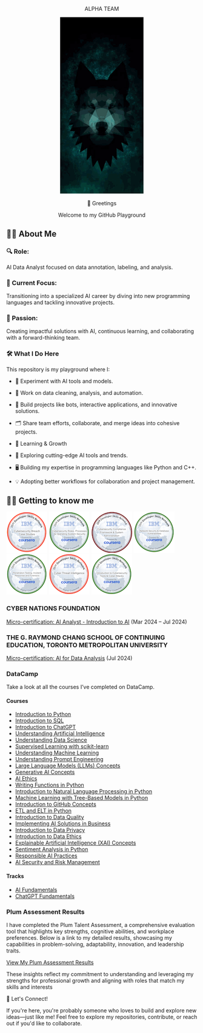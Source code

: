<p align="center"> ALPHA TEAM </p>

<p align="center">
  <img src="https://github.com/JL-ALPHA/JL-Alpha/blob/main/Alphagit.gif?raw=true" alt="Sublime's custom image"/>
</p>


<p align="center"> 👋 Greetings </p>

<p align="center"> Welcome to my GitHub Playground </p>




 
<p Hello! I'm Lucas, and this is my space to build, experiment, and grow as an AI enthusiast and developer. 🚀 </p>
 
## 👨‍💻 About Me
 
### 🔍 Role: 
AI Data Analyst focused on data annotation, labeling, and analysis.
 
### 🎯 Current Focus: 
Transitioning into a specialized AI career by diving into new programming languages and tackling innovative projects.
 
### 🌟 Passion: 
Creating impactful solutions with AI, continuous learning, and collaborating with a forward-thinking team.
 
 
### 🛠️ What I Do Here
This repository is my playground where I:
 
* 🤖 Experiment with AI tools and models.
 
* 🧹 Work on data cleaning, analysis, and automation.
 
* 🔧 Build projects like bots, interactive applications, and innovative solutions.
 
* 🗂️ Share team efforts, collaborate, and merge ideas into cohesive projects.
 
* 🌱 Learning & Growth
 
* 📖 Exploring cutting-edge AI tools and trends.
 
* 🖥️ Building my expertise in programming languages like Python and C++.
 
* 💡 Adopting better workflows for collaboration and project management.


## 👨‍💻 Getting to know me
[<img src="cybersecurity-breach-case-studies.png">](https://www.credly.com/badges/f2869125-d4dc-4a3b-b840-1287c9c09594/public_url)
[<img src="cybersecurity-roles-processes-operating-system-security.png">](https://www.credly.com/badges/140090aa-2345-4f11-aa5d-b8e42857abba)
[<img src="cybersecurity-compliance-framework-system-administration.png">](https://www.credly.com/badges/50734a50-a229-4fe7-b55c-62909745b655/public_url)
[<img src="network-security-database-vulnerabilities.png">](https://www.credly.com/badges/2b4d9a22-1e4e-4899-a9c3-b8322fc17432)
[<img src="penetration-testing-incident-response-and-forensics.png">](https://www.credly.com/badges/7d3c0db3-f870-4b1a-8161-b2b792086a26)
[<img src="cyber-threat-intelligence.png">](https://www.credly.com/badges/2ba13a62-a268-4959-8b75-618cdc7ad7d3)
[<img src="introduction-to-cybersecurity-tools-cyber-attacks.png">](https://www.credly.com/badges/78e60a69-7574-4dd7-b431-58f0e3719fa7)

### CYBER NATIONS FOUNDATION
[Micro-certification: AI Analyst - Introduction to AI](https://certificate.bcdiploma.com/check/4459833E06D51FC0357FE1970213102D9E43CB87E37E0D2D1636A0AC052D247CY1hNdnppWHppaGVRS203NVBQa3N3STlXcW15eGtPM3pPMjg0R1BLay82UkRvbmxt) (Mar 2024 – Jul 2024)
### THE G. RAYMOND CHANG SCHOOL OF CONTINUING EDUCATION, TORONTO METROPOLITAN UNIVERSITY
[Micro-certification: AI for Data Analysis](https://curvcred-award.continuing.torontomu.ca/check/C515B06D94E5AAF7B29DF3F9589FC16CE36D0028CF853AB61FFF4A1AE61928E0Tms1SC9IVEJuNGoxMUVMQkdmWGphWnZyMlZ3TDFPZ2RtN2FETnZPaTJRMDZVRCtz) (Jul 2024)
### DataCamp
Take a look at all the courses I’ve completed on DataCamp.
#### Courses
* [Introduction to Python](https://www.datacamp.com/completed/statement-of-accomplishment/course/7bbdefb41d7958a9796ba1e5a912249f507d8ed2)
* [Introduction to SQL](https://www.datacamp.com/completed/statement-of-accomplishment/course/2569211b45fa2fe5d9c90df244ad98f0a44bbc20)
* [Introduction to ChatGPT](https://www.datacamp.com/completed/statement-of-accomplishment/course/9eb35b8b66b24347805bac30e7ddf87e831f3e78)
* [Understanding Artificial Intelligence](https://www.datacamp.com/completed/statement-of-accomplishment/course/fcbe095e15fb63f3fca3bccff7569b6307bbd36d)
* [Understanding Data Science](https://www.datacamp.com/completed/statement-of-accomplishment/course/e6622517886cd6c719a9b9be8c3d35ac9a5d728e)
* [Supervised Learning with scikit-learn](https://www.datacamp.com/completed/statement-of-accomplishment/course/bb6f5c76c22ec1c016831b495188d15f73e95d27)
* [Understanding Machine Learning](https://www.datacamp.com/completed/statement-of-accomplishment/course/8519e4315a8670e443b26a7d759c3cc0b2a236f0)
* [Understanding Prompt Engineering](https://www.datacamp.com/completed/statement-of-accomplishment/course/02315c308c25813dcd973081b00a04a746905e96)
* [Large Language Models (LLMs) Concepts](https://www.datacamp.com/completed/statement-of-accomplishment/course/82bd8f6528f77cbbd4ac28d942bfbf382d06577a)
* [Generative AI Concepts](https://www.datacamp.com/completed/statement-of-accomplishment/course/8580cc069dca45d4a56bcb7d9accc506b55d83a6)
* [AI Ethics](https://www.datacamp.com/completed/statement-of-accomplishment/course/e2d19d477f7dbd08542c939d0d3754831bc4de24)
* [Writing Functions in Python](https://www.datacamp.com/completed/statement-of-accomplishment/course/0dc39fe9a820c817b2b671299d565efa99c4a477)
* [Introduction to Natural Language Processing in Python](https://www.datacamp.com/completed/statement-of-accomplishment/course/0396f25914b603201221ea5d2652dd62688e5ed1)
* [Machine Learning with Tree-Based Models in Python](https://www.datacamp.com/completed/statement-of-accomplishment/course/97a3bc8b50053d75eec531b53bfa9238d39fa698)
* [Introduction to GitHub Concepts](https://www.datacamp.com/completed/statement-of-accomplishment/course/befddf2dcb96abb3f05341ec55fa45a4c9dd7b37)
* [ETL and ELT in Python](https://www.datacamp.com/completed/statement-of-accomplishment/course/31bb9695d92e847aa174fa1c5f6943bb4d4ef0cb)
* [Introduction to Data Quality](https://www.datacamp.com/completed/statement-of-accomplishment/course/2eeda2ae08f52138ca0c5f7bfc8fd36a8d6dcf4d)
* [Implementing AI Solutions in Business](https://www.datacamp.com/completed/statement-of-accomplishment/course/f50bf002a11dc044eb3af72e25890750e0774d83)
* [Introduction to Data Privacy](https://www.datacamp.com/completed/statement-of-accomplishment/course/a010f5fb6a831bb3001624b431fcc93c2785ef5e)
* [Introduction to Data Ethics](https://www.datacamp.com/completed/statement-of-accomplishment/course/b7c3b158fb52350240d1ca36da19015683615512)
* [Explainable Artificial Intelligence (XAI) Concepts](https://www.datacamp.com/completed/statement-of-accomplishment/course/963fef543d2a2c96ec463e02229e720e74cfd346)
* [Sentiment Analysis in Python](https://www.datacamp.com/completed/statement-of-accomplishment/course/3108c1b0b27b9b79439511dd45a4b02c1f51fdc4)
* [Responsible AI Practices](https://www.datacamp.com/completed/statement-of-accomplishment/course/2e09278f688e43f0f7f28b11ffeb880d86d78f1f)
* [AI Security and Risk Management](https://www.datacamp.com/completed/statement-of-accomplishment/course/9677e066507cccc8934beafd6a00469c034a6114)
#### Tracks
* [AI Fundamentals](https://www.datacamp.com/completed/statement-of-accomplishment/track/1d58942e742be60e4d803550cbea453233a120e0)
* [ChatGPT Fundamentals](https://www.datacamp.com/completed/statement-of-accomplishment/track/db43cf4a5d84730936907f26d9c9b1d70eda5645)

### Plum Assessment Results

I have completed the Plum Talent Assessment, a comprehensive evaluation tool that highlights key strengths, cognitive abilities, and workplace preferences.
Below is a link to my detailed results, showcasing my capabilities in problem-solving, adaptability, innovation, and leadership traits.

[View My Plum Assessment Results](https://secure.plum.io/p/-OovMGXbvUy-yNZVcyxpUQ)

These insights reflect my commitment to understanding and leveraging my strengths for professional growth and aligning with roles that match my skills and interests

 
🤝 Let's Connect!
 
If you're here, you're probably someone who loves to build and explore new ideas—just like me! Feel free to explore my repositories, contribute, or reach out if you'd like to collaborate.
